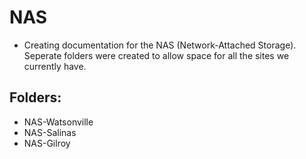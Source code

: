 # NAS

- Creating documentation for the NAS (Network-Attached Storage). Seperate folders were created to 
allow space for all the sites we currently have.   

## Folders: 
- NAS-Watsonville
- NAS-Salinas
- NAS-Gilroy
